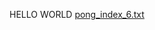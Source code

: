 HELLO WORLD
[pong_index_6.txt](https://github.com/ngillemdesign/PONG_FINAL/files/11619638/pong_index_6.txt)
